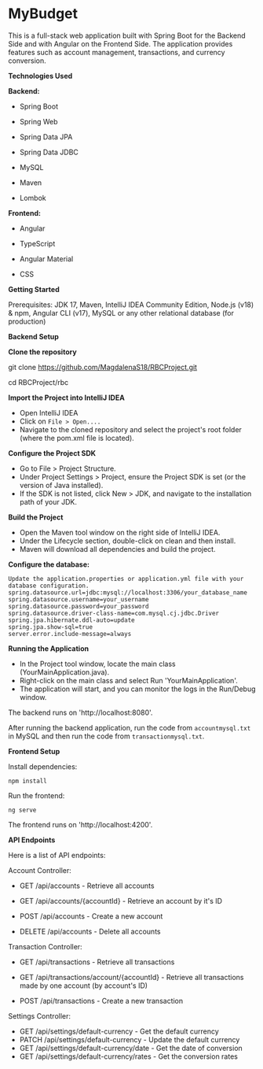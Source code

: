 # MyBudget

This is a full-stack web application built with Spring Boot for the Backend Side and with Angular on the Frontend Side.
The application provides features such as account management, transactions, and currency conversion.


**Technologies Used**

**Backend:**

  - Spring Boot
  
  - Spring Web
  
  - Spring Data JPA
  
  - Spring Data JDBC
  
  - MySQL
  
  - Maven
  
  - Lombok


**Frontend:**

  - Angular

  - TypeScript
  
  - Angular Material
  
  - CSS


**Getting Started**

  Prerequisites:
  JDK 17, 
  Maven, 
  IntelliJ IDEA Community Edition, 
  Node.js (v18) & npm, 
  Angular CLI (v17), 
  MySQL or any other relational database (for production)


**Backend Setup**

**Clone the repository**

  git clone https://github.com/MagdalenaS18/RBCProject.git

  cd RBCProject/rbc

**Import the Project into IntelliJ IDEA**

  - Open IntelliJ IDEA
  - Click on `File > Open....`
  - Navigate to the cloned repository and select the project's root folder (where the pom.xml file is located).

**Configure the Project SDK**

  - Go to File > Project Structure.
  - Under Project Settings > Project, ensure the Project SDK is set (or the version of Java installed).
  - If the SDK is not listed, click New > JDK, and navigate to the installation path of your JDK.

**Build the Project**

  - Open the Maven tool window on the right side of IntelliJ IDEA.
  - Under the Lifecycle section, double-click on clean and then install.
  - Maven will download all dependencies and build the project.

**Configure the database:**

    Update the application.properties or application.yml file with your database configuration.
    spring.datasource.url=jdbc:mysql://localhost:3306/your_database_name
    spring.datasource.username=your_username
    spring.datasource.password=your_password
    spring.datasource.driver-class-name=com.mysql.cj.jdbc.Driver
    spring.jpa.hibernate.ddl-auto=update
    spring.jpa.show-sql=true
    server.error.include-message=always

**Running the Application**

  - In the Project tool window, locate the main class (YourMainApplication.java).
  - Right-click on the main class and select Run 'YourMainApplication'.
  - The application will start, and you can monitor the logs in the Run/Debug window.

The backend runs on 'http://localhost:8080'.

After running the backend application, run the code from `accountmysql.txt` in MySQL and then run the code from `transactionmysql.txt`.


**Frontend Setup**

Install dependencies:

    npm install

Run the frontend:
    
    ng serve

The frontend runs on 'http://localhost:4200'.

**API Endpoints**

Here is a list of API endpoints:

Account Controller:

  - GET /api/accounts - Retrieve all accounts
  
  - GET /api/accounts/{accountId} - Retrieve an account by it's ID
  
  - POST /api/accounts - Create a new account
  
  - DELETE /api/accounts - Delete all accounts

Transaction Controller:

  - GET /api/transactions - Retrieve all transactions
  
  - GET /api/transactions/account/{accountId} - Retrieve all transactions made by one account (by account's ID)
  
  - POST /api/transactions - Create a new transaction

  
Settings Controller:

  - GET /api/settings/default-currency - Get the default currency
  - PATCH /api/settings/default-currency - Update the default currency
  - GET /api/settings/default-currency/date - Get the date of conversion
  - GET /api/settings/default-currency/rates - Get the conversion rates
